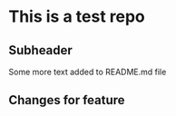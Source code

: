# This is a test repo

## Subheader

Some more text added to README.md file


## Changes for feature

